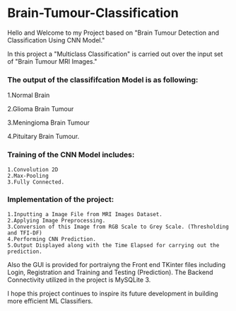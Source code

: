# Brain-Tumour-Classification  

Hello and Welcome to my Project based on "Brain Tumour Detection and Classification Using CNN Model."

In this project a "Multiclass Classification" is carried out over the input set of "Brain Tumour MRI Images."

### The output of the classififcation Model is as following:
  1.Normal Brain
  
  2.Glioma Brain Tumour
  
  3.Meningioma Brain Tumour 
  
  4.Pituitary Brain Tumour.
  
  
### Training of the CNN Model includes:
    1.Convolution 2D 
    2.Max-Pooling
    3.Fully Connected. 
    
### Implementation of the project:
    1.Inputting a Image File from MRI Images Dataset. 
    2.Applying Image Preprocessing.
    3.Conversion of this Image from RGB Scale to Grey Scale. (Thresholding and TFI-DF)
    4.Performing CNN Prediction.
    5.Output Displayed along with the Time Elapsed for carrying out the prediction. 
    
 Also the GUI is provided for portraiyng the Front end TKinter files including Login, Registration and Training and Testing (Prediction).
 The Backend Connectivity utilized in the project is MySQLite 3.  
 
 I hope this project continues to inspire its future development in building more efficient ML Classifiers.
